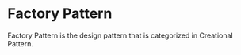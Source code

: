 # Factory Pattern 
Factory Pattern is the design pattern that is categorized in Creational Pattern. 
